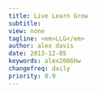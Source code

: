 ```yaml
---
title: Live Learn Grow
subtitle: 
view: none
tagline: <em>LLG</em>
author: alex davis
date: 2013-12-05
keywords: alex2006hw
changefreq: daily
priority: 0.9
---
```

